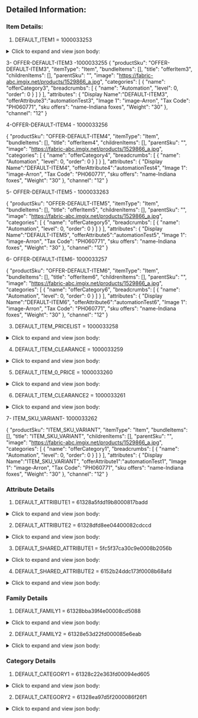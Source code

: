 ## Detailed Information:
### Item Details:
1. DEFAULT_ITEM1 = 1000033253

<details>

<summary>Click to expand and view json body: </summary>

{
"productSku": "OFFER-DEFAULT-ITEM1",
"itemType": "Item",
"bundleItems": [],
"title": "offerItem1",
"childrenItems": [],
"parentSku": "",
"image": "https://fabric-abc.imgix.net/products/1529866_a.jpg",
"categories": [
{
"name": "offerCategory1",
"breadcrumbs": [
{
"name": "Test",
"level": 0,
"order": 0
}
]
}
],
"attributes": {
"Display Name":"offerItemClearance2",
"offerAttribute1":"automationTest1",
"Image 1": "image-Arron",
"Tax Code": "PH060771",
"sku offers": "name-Indiana foxes",
"Weight": "30"
},
"channel": "12"
}
```
</details>

2. DEFAULT_ITEM2 = 1000033254

<details>

<summary>Click to expand and view json body: </summary>

```json
{
    "productSku": "OFFER-DEFAULT-ITEM2",
    "itemType": "Item",
    "bundleItems": [],
    "title": "offerItem2",
    "childrenItems": [],
    "parentSku": "",
    "image": "https://fabric-abc.imgix.net/products/1529866_a.jpg",
    "categories": [
        {
            "name": "offerCategory2",
            "breadcrumbs": [
                {
                    "name": "Test",
                    "level": 0,
                    "order": 0
                }
            ]
        }
    ],
    "attributes": {
        "Display Name":"offerItem2",
        "offerAttribute2":"automationTest2",
        "Image 1": "image-Arron",
        "Tax Code": "PH060771",
        "sku offers": "name-Indiana foxes",
        "Weight": "30"
    },
    "channel": "12"
}
```
</details>


3- OFFER-DEFAULT-ITEM3 -1000033255
{
"productSku": "OFFER-DEFAULT-ITEM3",
"itemType": "Item",
"bundleItems": [],
"title": "offerItem3",
"childrenItems": [],
"parentSku": "",
"image": "https://fabric-abc.imgix.net/products/1529866_a.jpg",
"categories": [
{
"name": "offerCategory3",
"breadcrumbs": [
{
"name": "Automation",
"level": 0,
"order": 0
}
]
}
],
"attributes": {
"Display Name":"DEFAULT-ITEM3",
"offerAttribute3":"automationTest3",
"Image 1": "image-Arron",
"Tax Code": "PH060771",
"sku offers": "name-Indiana foxes",
"Weight": "30"
},
"channel": "12"
}
   
4-OFFER-DEFAULT-ITEM4 - 1000033256

{
"productSku": "OFFER-DEFAULT-ITEM4",
"itemType": "Item",
"bundleItems": [],
"title": "offerItem4",
"childrenItems": [],
"parentSku": "",
"image": "https://fabric-abc.imgix.net/products/1529866_a.jpg",
"categories": [
{
"name": "offerCategory4",
"breadcrumbs": [
{
"name": "Automation",
"level": 0,
"order": 0
}
]
}
],
"attributes": {
"Display Name":"DEFAULT-ITEM4",
"offerAttribute4":"automationTest4",
"Image 1": "image-Arron",
"Tax Code": "PH060771",
"sku offers": "name-Indiana foxes",
"Weight": "30"
},
"channel": "12"
}


5- OFFER-DEFAULT-ITEM5 - 1000033263

{
"productSku": "OFFER-DEFAULT-ITEM5",
"itemType": "Item",
"bundleItems": [],
"title": "offerItem5",
"childrenItems": [],
"parentSku": "",
"image": "https://fabric-abc.imgix.net/products/1529866_a.jpg",
"categories": [
{
"name": "offerCategory5",
"breadcrumbs": [
{
"name": "Automation",
"level": 0,
"order": 0
}
]
}
],
"attributes": {
"Display Name":"DEFAULT-ITEM5",
"offerAttribute5":"automationTest5",
"Image 1": "image-Arron",
"Tax Code": "PH060771",
"sku offers": "name-Indiana foxes",
"Weight": "30"
},
"channel": "12"
}


6- OFFER-DEFAULT-ITEM6- 1000033257

{
"productSku": "OFFER-DEFAULT-ITEM6",
"itemType": "Item",
"bundleItems": [],
"title": "offerItem6",
"childrenItems": [],
"parentSku": "",
"image": "https://fabric-abc.imgix.net/products/1529866_a.jpg",
"categories": [
{
"name": "offerCategory6",
"breadcrumbs": [
{
"name": "Automation",
"level": 0,
"order": 0
}
]
}
],
"attributes": {
"Display Name":"DEFAULT-ITEM6",
"offerAttribute6":"automationTest6",
"Image 1": "image-Arron",
"Tax Code": "PH060771",
"sku offers": "name-Indiana foxes",
"Weight": "30"
},
"channel": "12"
}
   
   
3. DEFAULT_ITEM_PRICELIST = 1000033258
   
<details>

<summary>Click to expand and view json body: </summary>

```json
{
  "productSku": "OFFER-DEFAULT-ITEM-PRICELIST",
  "itemType": "Item",
  "bundleItems": [],
  "title": "offerItemPriceList",
  "childrenItems": [],
  "parentSku": "",
  "image": "https://fabric-abc.imgix.net/products/1529866_a.jpg",
  "categories": [
    {
      "name": "offerCategory1",
      "breadcrumbs": [
        {
          "name": "Automation",
          "level": 0,
          "order": 0
        }
      ]
    }
  ],
  "attributes": {
    "Display Name":"offerItemPriceList",
    "offerAttribute1":"automationTestPriceList",
    "Image 1": "image-Arron",
    "Tax Code": "PH060771",
    "sku offers": "name-Indiana foxes",
    "Weight": "30"
  },
  "channel": "12"
}
```
</details>

4. DEFAULT_ITEM_CLEARANCE = 1000033259

<details>

<summary>Click to expand and view json body: </summary>

```json
{
  "productSku": "OFFER-DEFAULT-ITEM-CLEARANCE",
  "itemType": "Item",
  "bundleItems": [],
  "title": "offerItemClearance",
  "childrenItems": [],
  "parentSku": "",
  "image": "https://fabric-abc.imgix.net/products/1529866_a.jpg",
  "categories": [
    {
      "name": "offerCategory1",
      "breadcrumbs": [
        {
          "name": "Automation",
          "level": 0,
          "order": 0
        }
      ]
    }
  ],
  "attributes": {
    "Display Name":"offerItemClearance",
    "offerAttribute1":"automationTest1",
    "Image 1": "image-Arron",
    "Tax Code": "PH060771",
    "sku offers": "name-Indiana foxes",
    "Weight": "30"
  },
  "channel": "12"
}
```
</details>

5. DEFAULT_ITEM_0_PRICE =  1000033260

<details>

<summary>Click to expand and view json body: </summary>

```json
{
  "productSku": "OFFER-DEFAULT-ITEM-0-PRICE",
  "itemType": "Item",
  "bundleItems": [],
  "title": "offerItem0Price",
  "childrenItems": [],
  "parentSku": "",
  "image": "https://fabric-abc.imgix.net/products/1529866_a.jpg",
  "categories": [
    {
      "name": "offerCategory1",
      "breadcrumbs": [
        {
          "name": "Automation",
          "level": 0,
          "order": 0
        }
      ]
    }
  ],
  "attributes": {
    "Display Name":"DEFAULT-ITEM-0-PRICE",
    "offerAttribute1":"automationTest0Price",
    "Image 1": "image-Arron",
    "Tax Code": "PH060771",
    "sku offers": "name-Indiana foxes",
    "Weight": "30"
  },
  "channel": "12"
}
```

</details>

6. DEFAULT_ITEM_CLEARANCE2 = 1000033261

<details>

<summary>Click to expand and view json body: </summary>

```json
{
  "productSku": "OFFER-DEFAULT-ITEM-CLEARANCE2",
  "itemType": "Item",
  "bundleItems": [],
  "title": "offerItemClearance2",
  "childrenItems": [],
  "parentSku": "",
  "image": "https://fabric-abc.imgix.net/products/1529866_a.jpg",
  "categories": [
    {
      "name": "offerCategory2",
      "breadcrumbs": [
        {
          "name": "Automation",
          "level": 0,
          "order": 0
        }
      ]
    }
  ],
  "attributes": {
    "Display Name":"offerItemClearance2",
    "offerAttribute2":"automationTest2",
    "Image 1": "image-Arron",
    "Tax Code": "PH060771",
    "sku offers": "name-Indiana foxes",
    "Weight": "30"
  },
  "channel": "12"
}

```
</details>



7- ITEM_SKU_VARIANT- 1000033262

{
"productSku": "ITEM_SKU_VARIANT",
"itemType": "Item",
"bundleItems": [],
"title": "ITEM_SKU_VARIANT",
"childrenItems": [],
"parentSku": "",
"image": "https://fabric-abc.imgix.net/products/1529866_a.jpg",
"categories": [
{
"name": "offerCategory1",
"breadcrumbs": [
{
"name": "Automation",
"level": 0,
"order": 0
}
]
}
],
"attributes": {
"Display Name":"ITEM_SKU_VARIANT",
"offerAttribute1":"automationTest1",
"Image 1": "image-Arron",
"Tax Code": "PH060771",
"sku offers": "name-Indiana foxes",
"Weight": "30"
},
"channel": "12"
}



### Attribute Details
1. DEFAULT_ATTRIBUTE1 = 61328a5fdd19b8000817badd

<details>

<summary>Click to expand and view json body: </summary>

```json
{  
   "description":"default setup for offer automation test",
   "uom":null,
   "isActive":true,
   "_id":"61328a5fdd19b8000817badd",
   "name":"offerAttribute1",
   "datatype":"STRING",
   "attributeId":298,
   "createdAt":"2021-09-03T20:49:35.068Z",
   "updatedAt":"2021-09-03T20:49:35.068Z"
}
```
</details>

2. DEFAULT_ATTRIBUTE2 = 61328dfd8ee04400082cdccd

<details>

<summary>Click to expand and view json body: </summary>

```json
{
   "description":"default attribute for offer automation test",
   "uom":null,
   "isActive":true,
   "_id":"61328dfd8ee04400082cdccd",
   "name":"offerAttribute2",
   "datatype":"STRING",
   "attributeId":299,
   "createdAt":"2021-09-03T21:05:01.788Z",
   "updatedAt":"2021-09-03T21:05:01.788Z"
}
```
</details>

3. DEFAULT_SHARED_ATTRIBUTE1 = 5fc5f37ca30c9e0008b2056b

<details>

<summary>Click to expand and view json body: </summary>

```json
{
  "_id": "5fc5f37ca30c9e0008b2056b",
  "description": "",
  "uom": null,
  "isActive": true,
  "name": "Tax Code",
  "datatype": "STRING",
  "attributeId": 101,
  "createdAt": "2020-12-01T07:40:44.396Z",
  "updatedAt": "2020-12-01T07:40:44.396Z",
  "__v": 0
}
```
</details>

4. DEFAULT_SHARED_ATTRIBUTE2 = 6152b24ddc173f0008b68afd

<details>

<summary>Click to expand and view json body: </summary>

```json
{
  "_id": "6152b24ddc173f0008b68afd",
  "description": "Weight in pounds",
  "uom": null,
  "isActive": true,
  "name": "Weight lb",
  "datatype": "STRING",
  "attributeId": 322,
  "createdAt": "2021-09-28T06:12:29.488Z",
  "updatedAt": "2021-09-28T06:12:29.488Z",
  "__v": 0
}
```
</details>

### Family Details
1. DEFAULT_FAMILY1 = 61328bba39f4e00008cd5088

<details>

<summary>Click to expand and view json body: </summary>

```json
{
  "_id": "61328bba39f4e00008cd5088",
  "name": "offerFamily1",
  "createdAt": "2021-09-03T20:55:22.057Z",
  "updatedAt": "2021-09-28T07:26:30.896Z",
  "itemFamilyId": 92,
  "attributes": [
    {
      "attributeGroupId": null,
      "value": "",
      "isEditable": true,
      "display": true,
      "isMulitple": false,
      "isAttribute": false,
      "isRequired": false,
      "isActive": true,
      "_id": "61328a5fdd19b8000817badd",
      "order": 1,
      "description": "default setup for offer automation test",
      "uom": null,
      "name": "offerAttribute1",
      "datatype": "STRING",
      "attributeId": 298,
      "createdAt": "2021-09-03T20:49:35.068Z",
      "updatedAt": "2021-09-03T20:49:35.068Z",
      "__v": 0,
      "id": "61328a5fdd19b8000817badd"
    },
    {
      "attributeGroupId": null,
      "value": "",
      "isEditable": true,
      "display": true,
      "isMulitple": false,
      "isAttribute": false,
      "isRequired": false,
      "isActive": true,
      "_id": "5fc5f37ca30c9e0008b2056b",
      "order": 2,
      "description": "",
      "uom": null,
      "name": "Tax Code",
      "datatype": "STRING",
      "attributeId": 101,
      "createdAt": "2020-12-01T07:40:44.396Z",
      "updatedAt": "2020-12-01T07:40:44.396Z",
      "__v": 0,
      "id": "5fc5f37ca30c9e0008b2056b"
    },
    {
      "attributeGroupId": null,
      "value": "",
      "isEditable": true,
      "display": true,
      "isMulitple": false,
      "isAttribute": false,
      "isRequired": false,
      "isActive": true,
      "_id": "6152b24ddc173f0008b68afd",
      "order": 4,
      "description": "Weight in pounds",
      "uom": null,
      "name": "Weight lb",
      "datatype": "STRING",
      "attributeId": 322,
      "createdAt": "2021-09-28T06:12:29.488Z",
      "updatedAt": "2021-09-28T06:12:29.488Z",
      "__v": 0,
      "id": "6152b24ddc173f0008b68afd"
    }
  ]
}
```   
</details>

2. DEFAULT_FAMILY2 = 61328e53d22fd000085e6eab

<details>

<summary>Click to expand and view json body: </summary>

```json
{
  "_id": "61328e53d22fd000085e6eab",
  "name": "offerFamily2",
  "createdAt": "2021-09-03T21:06:27.629Z",
  "updatedAt": "2021-09-28T06:15:33.266Z",
  "itemFamilyId": 93,
  "attributes": [
    {
      "attributeGroupId": null,
      "value": "",
      "isEditable": true,
      "display": true,
      "isMulitple": false,
      "isAttribute": false,
      "isRequired": false,
      "isActive": true,
      "_id": "61328dfd8ee04400082cdccd",
      "order": 1,
      "description": "default attribute for offer automation test",
      "uom": null,
      "name": "offerAttribute2",
      "datatype": "STRING",
      "attributeId": 299,
      "createdAt": "2021-09-03T21:05:01.788Z",
      "updatedAt": "2021-09-03T21:05:01.788Z",
      "__v": 0,
      "id": "61328dfd8ee04400082cdccd"
    },
    {
      "attributeGroupId": null,
      "value": "",
      "isEditable": true,
      "display": true,
      "isMulitple": false,
      "isAttribute": false,
      "isRequired": false,
      "isActive": true,
      "_id": "5fc5f37ca30c9e0008b2056b",
      "order": 2,
      "description": "",
      "uom": null,
      "name": "Tax Code",
      "datatype": "STRING",
      "attributeId": 101,
      "createdAt": "2020-12-01T07:40:44.396Z",
      "updatedAt": "2020-12-01T07:40:44.396Z",
      "__v": 0,
      "id": "5fc5f37ca30c9e0008b2056b"
    },
    {
      "attributeGroupId": null,
      "value": "",
      "isEditable": true,
      "display": true,
      "isMulitple": false,
      "isAttribute": false,
      "isRequired": false,
      "isActive": true,
      "_id": "6152b24ddc173f0008b68afd",
      "order": 3,
      "description": "Weight in pounds",
      "uom": null,
      "name": "Weight lb",
      "datatype": "STRING",
      "attributeId": 322,
      "createdAt": "2021-09-28T06:12:29.488Z",
      "updatedAt": "2021-09-28T06:12:29.488Z",
      "__v": 0,
      "id": "6152b24ddc173f0008b68afd"
    }
  ]
}
```
</details>

### Category Details

1. DEFAULT_CATEGORY1 = 61328c22e363fd00094ed605

<details>

<summary>Click to expand and view json body: </summary>

```json
{  
   "channel":[
     
   ],
   "isInternal":false,
   "isActive":true,
   "isSoftDeleted":false,
   "_id":"61328c22e363fd00094ed605",
   "name":"offerCategory1",
   "kind":"CATEGORY",
   "groupId":148,
   "images":[
     
   ],
   "videos":[
     
   ],
   "createdAt":"2021-09-03T20:57:06.913Z",
   "updatedAt":"2021-09-03T20:57:06.913Z"
}
```
</details>

2. DEFAULT_CATEGORY2 = 61328ea97d5f2000086f26f1

<details>

<summary>Click to expand and view json body: </summary>

```json
{
   "channel":[

   ],
   "isInternal":false,
   "isActive":true,
   "isSoftDeleted":false,
   "_id":"61328ea97d5f2000086f26f1",
   "name":"offerCategory2",
   "kind":"CATEGORY",
   "groupId":149,
   "images":[

   ],
   "videos":[

   ],
   "createdAt":"2021-09-03T21:07:53.818Z",
   "updatedAt":"2021-09-03T21:07:53.818Z"
}
```
</details>
